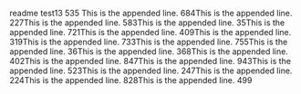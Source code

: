readme
test13
535
This is the appended line.	684This is the appended line.	227This is the appended line.	583This is the appended line.	35This is the appended line.	721This is the appended line.	409This is the appended line.	319This is the appended line.	733This is the appended line.	755This is the appended line.	36This is the appended line.	368This is the appended line.	402This is the appended line.	847This is the appended line.	943This is the appended line.	523This is the appended line.	247This is the appended line.	224This is the appended line.	828This is the appended line.	499